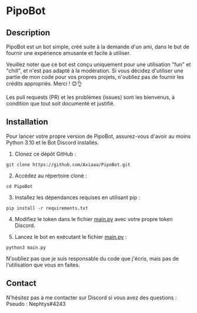 # PipoBot

## Description
PipoBot est un bot simple, créé suite à la demande d'un ami, dans le but de fournir une expérience amusante et facile à utiliser.

Veuillez noter que ce bot est conçu uniquement pour une utilisation "fun" et "chill", et n'est pas adapté à la modération. Si vous décidez d'utiliser une partie de mon code pour vos propres projets, n'oubliez pas de fournir les crédits appropriés. Merci ! 😊👌

Les pull requests (PR) et les problèmes (issues) sont les bienvenus, à condition que tout soit documenté et justifié.

## Installation

Pour lancer votre propre version de PipoBot, assurez-vous d'avoir au moins Python 3.10 et le Bot Discord installés. 

1. Clonez ce dépôt GitHub :
  
  ```git clone https://github.com/Axiaaa/PipoBot.git```
   
2. Accédez au répertoire cloné :
  
  ```cd PipoBot```

3. Installez les dépendances requises en utilisant pip :
  
  ```pip install -r requirements.txt```

4. Modifiez le token dans le fichier [main.py](https://github.com/Axiaaa/PipoBot/blob/main/main.py#L21) avec votre propre token Discord.

5. Lancez le bot en exécutant le fichier [main.py](https://github.com/Axiaaa/PipoBot/blob/main/main.py) :
  
  ```python3 main.py```

N'oubliez pas que je suis responsable du code que j'écris, mais pas de l'utilisation que vous en faites.

## Contact
N'hésitez pas à me contacter sur Discord si vous avez des questions :
Pseudo : Nephtys#4243




